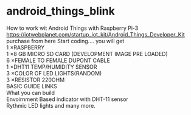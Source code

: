 # android_things_blink
How to work wit Android Things with Raspberry Pi-3 <br>
https://iotwebplanet.com/startup_iot_kit/Android_Things_Developer_Kit purchase from here 
Start coding....
you will get <br>
1 ×RASPBERRY <br>
1 ×8 GB MICRO SD CARD (DEVELOPMENT IMAGE PRE LOADED)<br>
6 ×FEMALE TO FEMALE DUPONT CABLE <br>
1 ×DHT11 TEMP/HUMIDITY SENSOR <br>
3 ×COLOR OF LED LIGHTS(RANDOM)<br>
3 ×RESISTOR 220OHM <br>
BASIC GUIDE LINKS  
What you can build <br>
Envoirnment Based indicator with DHT-11 sensor <br>
Rythmic LED lights and many more. <br>


